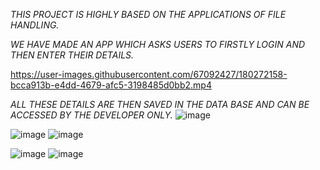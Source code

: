 


*THIS PROJECT IS HIGHLY BASED ON THE APPLICATIONS OF FILE HANDLING.*

*WE HAVE MADE AN APP WHICH ASKS USERS TO FIRSTLY LOGIN AND THEN ENTER THEIR DETAILS.*


https://user-images.githubusercontent.com/67092427/180272158-bcca913b-e4dd-4679-afc5-3198485d0bb2.mp4


*ALL THESE DETAILS ARE THEN SAVED IN THE DATA BASE AND CAN BE ACCESSED BY THE DEVELOPER ONLY.*
![image](https://user-images.githubusercontent.com/67092427/156719162-1647a9a6-98c5-4007-8d88-831773d59d32.png)

![image](https://user-images.githubusercontent.com/67092427/156718141-1ac91e9e-2cf0-4e21-850d-4050e29ac24a.png)
![image](https://user-images.githubusercontent.com/67092427/156718342-0cfe4243-b57d-4e17-a6c0-ae56c33fa560.png)



![image](https://user-images.githubusercontent.com/67092427/156718258-d178e1f0-9082-4556-a382-dd2e01c68be7.png)
![image](https://user-images.githubusercontent.com/67092427/156718085-52895ac6-f26a-415b-9816-e3ea138b6dad.png)
